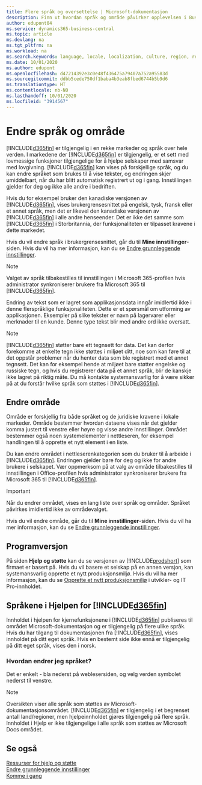 ```yaml
---
title: Flere språk og oversettelse | Microsoft-dokumentasjon
description: Finn ut hvordan språk og område påvirker opplevelsen i Business Central.
author: edupont04
ms.service: dynamics365-business-central
ms.topic: article
ms.devlang: na
ms.tgt_pltfrm: na
ms.workload: na
ms.search.keywords: language, locale, localization, culture, region, regional settings
ms.date: 10/01/2020
ms.author: edupont
ms.openlocfilehash: d47214392e3c0e48f436475a79407a752a95583d
ms.sourcegitcommit: ddbb5cede750df1baba4b3eab8fbed6744b5b9d6
ms.translationtype: HT
ms.contentlocale: nb-NO
ms.lasthandoff: 10/01/2020
ms.locfileid: "3914567"
---
```

# <a name="changing-language-and-region"></a>Endre språk og område

[!INCLUDE[d365fin](includes/d365fin_md.md)] er tilgjengelig i en rekke markeder og språk over hele verden. I markedene der [!INCLUDE[d365fin](includes/d365fin_md.md)] er tilgjengelig, er et sett med lovmessige funksjoner tilgjengelige for å hjelpe selskaper med samsvar med lovgivning. [!INCLUDE[d365fin](includes/d365fin_md.md)] kan vises på forskjellige språk, og du kan endre språket som brukes til å vise tekster, og endringen skjer umiddelbart, når du har blitt automatisk registrert ut og i gang. Innstillingen gjelder for deg og ikke alle andre i bedriften.  

Hvis du for eksempel bruker den kanadiske versjonen av [!INCLUDE[d365fin](includes/d365fin_md.md)], vises brukergrensesnittet på engelsk, tysk, fransk eller et annet språk, men det er likevel den kanadiske versjonen av [!INCLUDE[d365fin](includes/d365fin_md.md)] i alle andre henseender. Det er ikke det samme som [!INCLUDE[d365fin](includes/d365fin_md.md)] i Storbritannia, der funksjonaliteten er tilpasset kravene i dette markedet.  

Hvis du vil endre språk i brukergrensesnittet, går du til **Mine innstillinger**-siden. Hvis du vil ha mer informasjon, kan du se [Endre grunnleggende innstillinger](ui-change-basic-settings.md#language). 

> [!NOTE]  
> Valget av språk tilbakestilles til innstillingen i Microsoft 365-profilen hvis administrator synkroniserer brukere fra Microsoft 365 til [!INCLUDE[d365fin](includes/d365fin_md.md)].

Endring av tekst som er lagret som applikasjonsdata inngår imidlertid ikke i denne flerspråklige funksjonaliteten. Dette er et spørsmål om utforming av applikasjonen. Eksempler på slike tekster er navn på lagervarer eller merknader til en kunde. Denne type tekst blir med andre ord ikke oversatt.  

> [!NOTE]  
> [!INCLUDE[d365fin](includes/d365fin_md.md)] støtter bare ett tegnsett for data. Det kan derfor forekomme at enkelte tegn ikke støttes i miljøet ditt, noe som kan føre til at det oppstår problemer når du henter data som ble registrert med et annet tegnsett. Det kan for eksempel hende at miljøet bare støtter engelske og russiske tegn, og hvis du registrerer data på et annet språk, blir de kanskje ikke lagret på riktig måte. Du må kontakte systemansvarlig for å være sikker på at du forstår hvilke språk som støttes i [!INCLUDE[d365fin](includes/d365fin_md.md)].  

## <a name="changing-the-region"></a>Endre område
Område er forskjellig fra både språket og de juridiske kravene i lokale markeder. Område bestemmer hvordan dataene vises når det gjelder komma justert til venstre eller høyre og visse andre innstillinger. Området bestemmer også noen systemelementer i nettleseren, for eksempel handlingen til å opprette et nytt element i en liste.  

Du kan endre området i nettleserenkategorien som du bruker til å arbeide i [!INCLUDE[d365fin](includes/d365fin_md.md)]. Endringen gjelder bare for deg og ikke for andre brukere i selskapet.  Vær oppmerksom på at valg av område tilbakestilles til innstillingen i Office-profilen hvis administrator synkroniserer brukere fra Microsoft 365 til [!INCLUDE[d365fin](includes/d365fin_md.md)].

> [!IMPORTANT]  
>  Når du endrer området, vises en lang liste over språk og områder. Språket påvirkes imidlertid ikke av områdevalget.  

Hvis du vil endre område, går du til **Mine innstillinger**-siden. Hvis du vil ha mer informasjon, kan du se [Endre grunnleggende innstillinger](ui-change-basic-settings.md).  

## <a name="application-version"></a>Programversjon

På siden **Hjelp og støtte** kan du se versjonen av [!INCLUDE[prodshort](includes/prodshort.md)] som firmaet er basert på. Hvis du vil basere et selskap på en annen versjon, kan systemansvarlig opprette et nytt produksjonsmiljø. Hvis du vil ha mer informasjon, kan du se [Opprette et nytt produksjonsmiljø](/dynamics365/business-central/dev-itpro/administration/tenant-admin-center-environments#create-a-new-production-environment) i utvikler- og IT Pro-innholdet.  

## <a name="languages-of-the-d365fin-help"></a>Språkene i Hjelpen for [!INCLUDE[d365fin](includes/d365fin_md.md)]
Innholdet i hjelpen for kjernefunksjonene i [!INCLUDE[d365fin](includes/d365fin_md.md)] publiseres til området Microsoft-dokumentasjon og er tilgjengelig på flere ulike språk. Hvis du har tilgang til dokumentasjonen fra [!INCLUDE[d365fin](includes/d365fin_md.md)], vises innholdet på ditt eget språk. Hvis en bestemt side ikke ennå er tilgjengelig på ditt eget språk, vises den i norsk.

### <a name="how-do-i-change-the-language"></a>Hvordan endrer jeg språket?
Det er enkelt - bla nederst på weblesersiden, og velg verden symbolet nederst til venstre.

> [!NOTE]  
> Oversikten viser alle språk som støttes av Microsoft-dokumentasjonsområdet. [!INCLUDE[d365fin](includes/d365fin_md.md)] er tilgjengelig i et begrenset antall land/regioner, men hjelpeinnholdet gjøres tilgjengelig på flere språk. Innholdet i Hjelp er ikke tilgjengelige i alle språk som støttes av Microsoft Docs området.

## <a name="see-also"></a>Se også

[Ressurser for hjelp og støtte](product-help-and-support.md)  
[Endre grunnleggende innstillinger](ui-change-basic-settings.md)  
[Komme i gang](product-get-started.md)  
